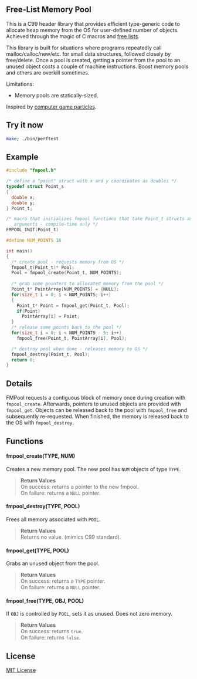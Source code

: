 Free-List Memory Pool
-------
This is a C99 header library that provides efficient type-generic code to allocate heap memory from the OS for user-defined number of objects.  Achieved through the magic of C macros and [free lists](http://en.wikipedia.org/wiki/Free_list).

This library is built for situations where programs repeatedly call malloc/calloc/new/etc. for small data structures, followed closely by free/delete.  Once a pool is created, getting a pointer from the pool to an unused object costs a couple of machine instructions.  Boost memory pools and others are overkill sometimes.

Limitations:
   * Memory pools are statically-sized.

Inspired by [computer game particles](http://gameprogrammingpatterns.com/object-pool.html).

## Try it now
```sh
make; ./bin/perftest
```

## Example
```c
#include "fmpool.h"

/* define a "point" struct with x and y coordinates as doubles */
typedef struct Point_s
{
  double x;
  double y;
} Point_t;

/* macro that initializes fmpool functions that take Point_t structs as
   arguments - compile-time only */
FMPOOL_INIT(Point_t)

#define NUM_POINTS 16

int main()
{
  /* create pool - requests memory from OS */
  fmpool_t(Point_t)* Pool;
  Pool = fmpool_create(Point_t, NUM_POINTS);
  
  /* grab some pointers to allocated memory from the pool */
  Point_t* PointArray[NUM_POINTS] = {NULL};
  for(size_t i = 0; i < NUM_POINTS; i++)
  {
    Point_t* Point = fmpool_get(Point_t, Pool);
    if(Point)
      PointArray[i] = Point;
  }
  /* release some points back to the pool */
  for(size_t i = 0; i < NUM_POINTS - 5; i++)
    fmpool_free(Point_t, PointArray[i], Pool);

  /* destroy pool when done - releases memory to OS */
  fmpool_destroy(Point_t, Pool);
  return 0;
}
```

## Details
FMPool requests a contiguous block of memory once during creation with `fmpool_create`.  Afterwards, pointers to unused objects are provided with `fmpool_get`.  Objects can be released back to the pool with `fmpool_free` and subsequently re-requested.  When finished, the memory is released back to the OS with `fmpool_destroy`.

## Functions
#### fmpool_create(TYPE, NUM)
Creates a new memory pool.  The new pool has `NUM` objects of type `TYPE`.
>**Return Values**  
>On success: returns a pointer to the new fmpool.  
>On failure: returns a `NULL` pointer.  
  
#### fmpool_destroy(TYPE, POOL)
Frees all memory associated with `POOL`.
>**Return Values**  
>Returns no value. (mimics C99 standard).
  
#### fmpool_get(TYPE, POOL)
Grabs an unused object from the pool.
>**Return Values**  
>On success: returns a `TYPE` pointer.  
>On failure: returns a `NULL` pointer.
  
#### fmpool_free(TYPE, OBJ, POOL)
If `OBJ` is controlled by `POOL`, sets it as unused.  Does not zero memory.
>**Return Values**  
>On success: returns `true`.  
>On failure: returns `false`.
  
## License
[MIT License](http://dn.mit-license.org)

